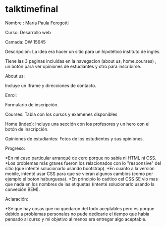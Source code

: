 # talktimefinal

Nombre : María Paula Feregotti


Curso: Desarrollo web


Camada: DW 15645

Descripción: La idea era hacer un sitio para un hipotético instituto de inglés.

Tiene las 3 paginas incluidas en la navegacion (about us, home,courses)  , un botón para ver opiniones de estudiantes y otro para inscribirse.

About us:

Incluye un Iframe y direcciones de contacto.

Enrol:

Formulario de inscripción.

Courses: Tabla con los cursos y examenes disponibles

Home (index): Incluye una sección con los profesores y un hero con el botón de inscripción.

Opiniones de estudiantes: Fotos de los estudientes y sus opiniones.

Progreso:

*En mi caso particular arranqué de cero porque no sabía ni HTML ni CSS.
*Los problemas más graves fueron los relacionados con lo "responsive" del sitio (que intenté solucionarlo usando bootstrap).
*En cuanto a la versión mobile, intenté usar CSS para que se vieran algunos cambios (como por ejemplo el boton haburguesa).
*En principio lo caótico cel CSS SE vio mas que nada en los nombres de las etiquetas (intenté solucionarlo usando la conveción BEM).

Aclaración:

*Sé que hay cosas que no quedaron del todo aceptables pero es porque debido a problemas personales no pude dedicarle el tiempo que habia pensado al curso
y mi objetivo al menos era entregar algo aceptable.
